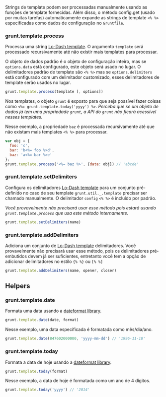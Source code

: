 Strings de template podem ser processadas manualmente usando as funções de template fornecidas. Além disso, o método config.get (usado por muitas tarefas) automaticamente expande as strings de template `<% %>` especificadas como dados de configuração no `Gruntfile`.

### grunt.template.process
Processa uma string [Lo-Dash template](http://lodash.com/docs/#template). O argumento `template` será processado recursivamente até não existir mais templates para processar.

O objeto de dados padrão é o objeto de configuração inteiro, mas se `options.data` está configurado, este objeto será usado no lugar. O delimitadores padrão de template são `<% %>` mas se `options.delimiters` está configurado com um delimitador customizado, esses delimitadores de template serão usados no lugar.

```js
grunt.template.process(template [, options])
```

Nos templates, o objeto `grunt` é exposto para que seja possível fazer coisas como `<%= grunt.template.today('yyyy') %>`. _Perceba que se um objeto de dados já tem uma propriedade `grunt`, a API do `grunt` não ficará acessível nesses templates._

Nesse exemplo, a propriedade `baz` é processada recursivamente até que não existam mais templates `<% %>` para processar.

```js
var obj = {
  foo: 'c',
  bar: 'b<%= foo %>d',
  baz: 'a<%= bar %>e'
};
grunt.template.process('<%= baz %>', {data: obj}) // 'abcde'
```

### grunt.template.setDelimiters
Configura os delimitadores [Lo-Dash template](http://lodash.com/docs/#template) para um conjunto pré-definido no caso de seu template `grunt.util._.template` precisar ser chamado manualmente. O delimitador `config` `<% %>` é incluído por padrão.

_Você provavelmente não precisará usar esse método pois estará usando `grunt.template.process` que usa este método internamente._

```js
grunt.template.setDelimiters(name)
```

### grunt.template.addDelimiters
Adiciona um conjunto de [Lo-Dash template](http://lodash.com/docs/#template) delimitadores. Você provavelmente não precisará usar esse método, pois os delimitadores pré-embutidos devem já ser suficientes, entretanto você tem a opção de adicionar delimitadores no estilo `{% %}` ou `[% %]`

```js
grunt.template.addDelimiters(name, opener, closer)
```

## Helpers

### grunt.template.date
Formata uma data usando a [dateformat library](https://github.com/felixge/node-dateformat).

```js
grunt.template.date(date, format)
```

Nesse exemplo, uma data especificada é formatada como mês/dia/ano.

```js
grunt.template.date(847602000000, 'yyyy-mm-dd') // '1996-11-10'
```

### grunt.template.today
Formata a data de hoje usando a [dateformat library](https://github.com/felixge/node-dateformat).

```js
grunt.template.today(format)
```

Nesse exemplo, a data de hoje é formatada como um ano de 4 dígitos.

```js
grunt.template.today('yyyy') // '2014'
```
